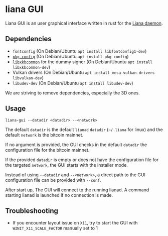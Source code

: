 # liana GUI

Liana GUI is an user graphical interface written in rust for the 
[Liana daemon](https://github.com/revault/liana).

## Dependencies

- `fontconfig` (On Debian/Ubuntu `apt install libfontconfig1-dev`)
- [`pkg-config`](https://www.freedesktop.org/wiki/Software/pkg-config/) (On Debian/Ubuntu `apt install pkg-config`)
- [`libxkbcommon`](https://xkbcommon.org/) for the dummy signer (On Debian/Ubuntu `apt install libxkbcommon-dev`)
- Vulkan drivers (On Debian/Ubuntu `apt install mesa-vulkan-drivers libvulkan-dev`)
- `libudev-dev` (On Debian/Ubuntu `apt install libudev-dev`)

We are striving to remove dependencies, especially the 3D ones.

## Usage

`liana-gui --datadir <datadir> --<network>`

The default `datadir` is the default `lianad` `datadir` (`~/.liana`
for linux) and the default `network` is the bitcoin mainnet.

If no argument is provided, the GUI checks in the default `datadir` 
the configuration file for the bitcoin mainnet.

If the provided `datadir` is empty or does not have the configuration
file for the targeted `network`, the GUI starts with the installer mode.

Instead of using `--datadir` and `--<network>`, a direct path to
the GUI configuration file can be provided with `--conf`.

After start up, The GUI will connect to the running lianad.
A command starting lianad is launched if no connection is made.

## Troubleshooting

- If you encounter layout issue on `X11`, try to start the GUI with
  `WINIT_X11_SCALE_FACTOR` manually set to 1
